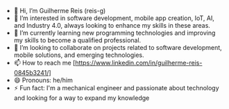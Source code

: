 - 👋 Hi, I’m Guilherme Reis (reis-g)
- 👀 I’m interested in software development, mobile app creation, IoT, AI, and Industry 4.0, always looking to enhance my skills in these areas.
- 🌱 I’m currently learning new programming technologies and improving my skills to become a qualified professional.
- 💞️ I’m looking to collaborate on projects related to software development, mobile solutions, and emerging technologies.
- 📫 How to reach me [https://www.linkedin.com/in/guilherme-reis-0845b3241/]
- 😄 Pronouns: he/him
- ⚡ Fun fact: I'm a mechanical engineer and passionate about technology and looking for a way to expand my knowledge

<!---
reis-g/reis-g is a ✨ special ✨ repository because its `README.md` (this file) appears on your GitHub profile.
You can click the Preview link to take a look at your changes.
--->
